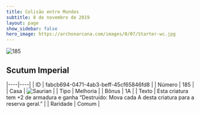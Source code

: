 ```yaml
---
title: Colisão entre Mundos
subtitle: 8 de novembro de 2019
layout: page
show_sidebar: false
hero_image: https://archonarcana.com/images/0/07/Starter-wc.jpg
---
```


![185](https://cdn.keyforgegame.com/media/card_front/pt/452_185_VW7R64X64XPF_pt.png)

## Scutum Imperial

|----|----|
| ID | fabcb694-0471-4ab3-beff-45cf65846fd8 |
| Número | 185 |
| Casa | ![Saurian](https://archonarcana.com/images/thumb/9/9e/Saurian_P.png/22px-Saurian_P.png "Sauro") |
| Tipo | Melhoria |
| Bônus | 1A |
| Texto | Esta criatura tem +2 de armadura e ganha “Destruído: Mova cada A desta criatura para a reserva geral.” |
| Raridade | Comum |
